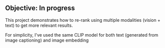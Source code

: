 ## Objective: In progress

This project demonstrates how to re-rank using multiple modalities (vision + text) to get more relevant results.

For simplicity, I've used the same CLIP model for both text (generated from image captioning) and image embedding

